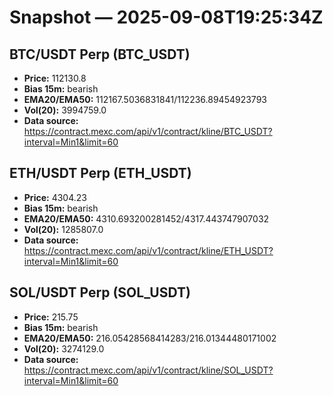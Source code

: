 # Snapshot — 2025-09-08T19:25:34Z

## BTC/USDT Perp (BTC_USDT)
- **Price:** 112130.8
- **Bias 15m:** bearish
- **EMA20/EMA50:** 112167.5036831841/112236.89454923793
- **Vol(20):** 3994759.0
- **Data source:** https://contract.mexc.com/api/v1/contract/kline/BTC_USDT?interval=Min1&limit=60

## ETH/USDT Perp (ETH_USDT)
- **Price:** 4304.23
- **Bias 15m:** bearish
- **EMA20/EMA50:** 4310.693200281452/4317.443747907032
- **Vol(20):** 1285807.0
- **Data source:** https://contract.mexc.com/api/v1/contract/kline/ETH_USDT?interval=Min1&limit=60

## SOL/USDT Perp (SOL_USDT)
- **Price:** 215.75
- **Bias 15m:** bearish
- **EMA20/EMA50:** 216.05428568414283/216.01344480171002
- **Vol(20):** 3274129.0
- **Data source:** https://contract.mexc.com/api/v1/contract/kline/SOL_USDT?interval=Min1&limit=60
